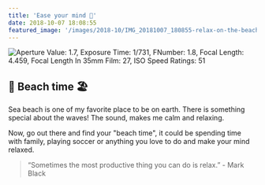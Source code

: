 ```yaml
---
title: 'Ease your mind 🙏'
date: 2018-10-07 18:08:55
featured_image: '/images/2018-10/IMG_20181007_180855-relax-on-the-beach-1500x1000.jpg'
---
```


![Aperture Value: 1.7, Exposure Time: 1/731, FNumber: 1.8, Focal Length: 4.459, Focal Length In 35mm Film: 27, ISO Speed Ratings: 51](/images/2018-10/IMG_20181007_180855-relax-on-the-beach-1500x1000.jpg)

## 🌊 Beach time 🏖
Sea beach is one of my favorite place to be on earth.
There is something special about the waves! The sound, makes me calm and relaxing.

Now, go out there and find your "beach time", it could be spending time with family, playing soccer or anything you love to do and make your mind relaxed.

> “Sometimes the most productive thing you can do is relax.” - Mark Black 